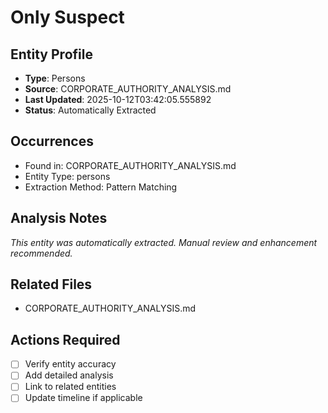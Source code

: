 # Only Suspect

## Entity Profile
- **Type**: Persons
- **Source**: CORPORATE_AUTHORITY_ANALYSIS.md
- **Last Updated**: 2025-10-12T03:42:05.555892
- **Status**: Automatically Extracted

## Occurrences
- Found in: CORPORATE_AUTHORITY_ANALYSIS.md
- Entity Type: persons
- Extraction Method: Pattern Matching

## Analysis Notes
*This entity was automatically extracted. Manual review and enhancement recommended.*

## Related Files
- CORPORATE_AUTHORITY_ANALYSIS.md

## Actions Required
- [ ] Verify entity accuracy
- [ ] Add detailed analysis
- [ ] Link to related entities
- [ ] Update timeline if applicable

